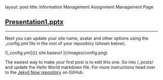 layout: post
title: Information Management Assignment Management Page

[Presentation1.pptx](https://github.com/NadavBlanck/NadavBlanck.github.io/files/8199417/Presentation1.pptx)
---

---

Next you can update your site name, avatar and other options using the _config.yml file in the root of your repository (shown below).

![_config.yml]({{ site.baseurl }}/images/config.png)

The easiest way to make your first post is to edit this one. Go into /_posts/ and update the Hello World markdown file. For more instructions head over to the [Jekyll Now repository](https://github.com/barryclark/jekyll-now) on GitHub.
